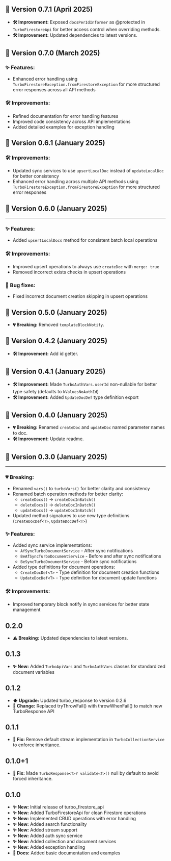 ## 🚀 Version 0.7.1 (April 2025)

* **🛠️ Improvement:** Exposed `docsPerIdInformer` as @protected in `TurboFirestoreApi` for better access control when overriding methods.
* **🛠️ Improvement:** Updated dependencies to latest versions.

## 🚀 Version 0.7.0 (March 2025)

### ✨ Features:
* Enhanced error handling using `TurboFirestoreException.fromFirestoreException` for more structured error responses across all API methods

### 🛠️ Improvements:
* Refined documentation for error handling features 
* Improved code consistency across API implementations
* Added detailed examples for exception handling

## 🚀 Version 0.6.1 (January 2025)

### 🛠️ Improvements:
* Updated sync services to use `upsertLocalDoc` instead of `updateLocalDoc` for better consistency
* Enhanced error handling across multiple API methods using `TurboFirestoreException.fromFirestoreException` for more structured error responses

## 🚀 Version 0.6.0 (January 2025)
---
### ✨ Features:
* Added `upsertLocalDocs` method for consistent batch local operations

### 🛠️ Improvements:
* Improved upsert operations to always use `createDoc` with `merge: true`
* Removed incorrect exists checks in upsert operations

### 🐛 Bug fixes:
* Fixed incorrect document creation skipping in upsert operations

## 🚀 Version 0.5.0 (January 2025)

* **💔 Breaking:** Removed `templateBlockNotify`.

## 🚀 Version 0.4.2 (January 2025)

* **🛠️ Improvement:** Add id getter.

## 🚀 Version 0.4.1 (January 2025)

* **🛠️ Improvement:** Made `TurboAuthVars.userId` non-nullable for better type safety (defaults to `kValuesNoAuthId`)
* **🛠️ Improvement:** Added `UpdateDocDef` type definition export

## 🚀 Version 0.4.0 (January 2025)

* **💔 Breaking:** Renamed `createDoc` and `updateDoc` named parameter names to doc.
* **🛠️ Improvement:** Update readme.

## 🚀 Version 0.3.0 (January 2025)
---
### 💔 Breaking:
* Renamed `vars()` to `turboVars()` for better clarity and consistency
* Renamed batch operation methods for better clarity:
    * `createDocs()` -> `createDocInBatch()`
    * `deleteDocs()` -> `deleteDocInBatch()`
    * `updateDocs()` -> `updateDocInBatch()`
* Updated method signatures to use new type definitions (`CreateDocDef<T>`, `UpdateDocDef<T>`)

### ✨ Features:
* Added sync service implementations:
    * `AfSyncTurboDocumentService` - After sync notifications
    * `BeAfSyncTurboDocumentService` - Before and after sync notifications
    * `BeSyncTurboDocumentService` - Before sync notifications
* Added type definitions for document operations:
    * `CreateDocDef<T>` - Type definition for document creation functions
    * `UpdateDocDef<T>` - Type definition for document update functions

### 🛠️ Improvements:
* Improved temporary block notify in sync services for better state management

## 0.2.0

* **⚠️ Breaking:** Updated dependencies to latest versions.

## 0.1.3

* **✨ New:** Added `TurboApiVars` and `TurboAuthVars` classes for standardized document variables

## 0.1.2

* **⬆️ Upgrade:** Updated turbo_response to version 0.2.6
* **🔄 Change:** Replaced tryThrowFail() with throwWhenFail() to match new TurboResponse API

## 0.1.1

* **🐛 Fix:** Remove default stream implementation in `TurboCollectionService` to enforce inheritance.

## 0.1.0+1

* **🐛 Fix:** Made `TurboResponse<T>? validate<T>()` null by default to avoid forced inheritance. 

## 0.1.0

* **✨ New:** Initial release of turbo_firestore_api
* **✨ New:** Added TurboFirestoreApi for clean Firestore operations
* **✨ New:** Implemented CRUD operations with error handling
* **✨ New:** Added search functionality
* **✨ New:** Added stream support
* **✨ New:** Added auth sync service
* **✨ New:** Added collection and document services
* **✨ New:** Added exception handling
* **📝 Docs:** Added basic documentation and examples
